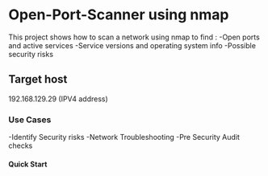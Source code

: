 # Open-Port-Scanner using nmap

This project shows how to scan a network using nmap to find :
-Open ports and active services
-Service versions and operating system info
-Possible security risks


## Target host

192.168.129.29 (IPV4 address)

### Use Cases
-Identify Security risks
-Network Troubleshooting
-Pre Security Audit checks

#### Quick Start
